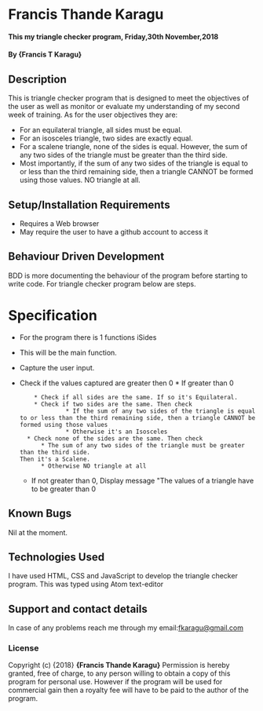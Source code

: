 # Francis Thande Karagu
#### This my triangle checker program, Friday,30th November,2018
#### By **{Francis T Karagu}**

## Description
This is triangle checker program that is designed to meet the objectives of the user as well as monitor or evaluate my understanding of my second week of training. As for the user objectives they are:

* For an equilateral triangle, all sides must be equal.
* For an isosceles triangle, two sides are exactly equal.
* For a scalene triangle, none of the sides is equal. However, the sum of any two sides of the triangle must be greater than the third side.
* Most importantly, if the sum of any two sides of the triangle is equal to or less than the third remaining side, then a triangle CANNOT be formed using those values. NO triangle at all.

## Setup/Installation Requirements
* Requires a Web browser
* May require the user to have a github account to access it

## Behaviour Driven Development
BDD is more documenting the behaviour of the program before starting to write code. For triangle checker program below are steps.

# Specification
* For the program there is 1 functions iSides
* This will be the main function.
* Capture the user input.
* Check if the values captured are greater then 0
	  * If greater than 0

		  * Check if all sides are the same. If so it's Equilateral.
		  * Check if two sides are the same. Then check
			       * If the sum of any two sides of the triangle is equal to or less than the third remaining side, then a triangle CANNOT be formed using those values
			       * Otherwise it's an Isosceles
		* Check none of the sides are the same. Then check
			* The sum of any two sides of the triangle must be greater than the third side.
      Then it's a Scalene.
			* Otherwise NO triangle at all

	* If not greater than 0, Display message "The values of a triangle have to be greater than 0


## Known Bugs
Nil at the moment.

## Technologies Used
I have used HTML, CSS and JavaScript to develop the triangle checker program. This was typed using Atom text-editor

## Support and contact details
In case of any problems reach me through my email:fkaragu@gmail.com

### License
Copyright (c) {2018} **{Francis Thande Karagu}**
Permission is hereby granted, free of charge, to any person willing to obtain a copy of this program for personal use. However if the program will be used for commercial gain then a royalty fee will have to be paid to the author of the program.
